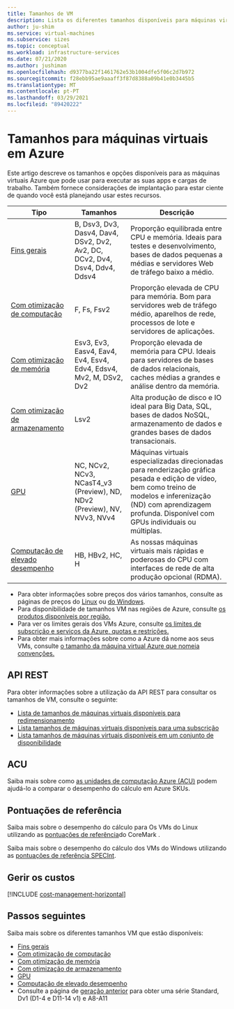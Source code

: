 ```yaml
---
title: Tamanhos de VM
description: Lista os diferentes tamanhos disponíveis para máquinas virtuais em Azure.
author: ju-shim
ms.service: virtual-machines
ms.subservice: sizes
ms.topic: conceptual
ms.workload: infrastructure-services
ms.date: 07/21/2020
ms.author: jushiman
ms.openlocfilehash: d9377ba22f1461762e53b1004dfe5f06c2d7b972
ms.sourcegitcommit: f28ebb95ae9aaaff3f87d8388a09b41e0b3445b5
ms.translationtype: MT
ms.contentlocale: pt-PT
ms.lasthandoff: 03/29/2021
ms.locfileid: "89420222"
---
```

# <a name="sizes-for-virtual-machines-in-azure"></a>Tamanhos para máquinas virtuais em Azure

Este artigo descreve os tamanhos e opções disponíveis para as máquinas virtuais Azure que pode usar para executar as suas apps e cargas de trabalho. Também fornece considerações de implantação para estar ciente de quando você está planejando usar estes recursos. 

| Tipo | Tamanhos | Descrição |
|------|-------|-------------|
| [Fins gerais](sizes-general.md)   | B, Dsv3, Dv3, Dasv4, Dav4, DSv2, Dv2, Av2, DC, DCv2, Dv4, Dsv4, Ddv4, Ddsv4  | Proporção equilibrada entre CPU e memória. Ideais para testes e desenvolvimento, bases de dados pequenas a médias e servidores Web de tráfego baixo a médio. |
| [Com otimização de computação](sizes-compute.md) | F, Fs, Fsv2 | Proporção elevada de CPU para memória. Bom para servidores web de tráfego médio, aparelhos de rede, processos de lote e servidores de aplicações. |
| [Com otimização de memória](sizes-memory.md) | Esv3, Ev3, Easv4, Eav4, Ev4, Esv4, Edv4, Edsv4, Mv2, M, DSv2, Dv2 | Proporção elevada de memória para CPU. Ideais para servidores de bases de dados relacionais, caches médias a grandes e análise dentro da memória.                 |
| [Com otimização de armazenamento](sizes-storage.md) | Lsv2 | Alta produção de disco e IO ideal para Big Data, SQL, bases de dados NoSQL, armazenamento de dados e grandes bases de dados transacionais.  |
| [GPU](sizes-gpu.md) | NC, NCv2, NCv3, NCasT4_v3 (Preview), ND, NDv2 (Preview), NV, NVv3, NVv4 | Máquinas virtuais especializadas direcionadas para renderização gráfica pesada e edição de vídeo, bem como treino de modelos e inferenização (ND) com aprendizagem profunda. Disponível com GPUs individuais ou múltiplas. |
| [Computação de elevado desempenho](sizes-hpc.md) | HB, HBv2, HC, H | As nossas máquinas virtuais mais rápidas e poderosas do CPU com interfaces de rede de alta produção opcional (RDMA). |

- Para obter informações sobre preços dos vários tamanhos, consulte as páginas de preços do [Linux](https://azure.microsoft.com/pricing/details/virtual-machines/#Linux) ou [do Windows](https://azure.microsoft.com/pricing/details/virtual-machines/Windows/#Windows).
- Para disponibilidade de tamanhos VM nas regiões de Azure, consulte [os produtos disponíveis por região.](https://azure.microsoft.com/regions/services/)
- Para ver os limites gerais dos VMs Azure, consulte [os limites de subscrição e serviços da Azure, quotas e restrições.](../azure-resource-manager/management/azure-subscription-service-limits.md)
- Para obter mais informações sobre como a Azure dá nome aos seus VMs, consulte [o tamanho da máquina virtual Azure que nomeia convenções.](./vm-naming-conventions.md)

## <a name="rest-api"></a>API REST

Para obter informações sobre a utilização da API REST para consultar os tamanhos de VM, consulte o seguinte:

- [Lista de tamanhos de máquinas virtuais disponíveis para redimensionamento](/rest/api/compute/virtualmachines/listavailablesizes)
- [Lista tamanhos de máquinas virtuais disponíveis para uma subscrição](/rest/api/compute/resourceskus/list)
- [Lista tamanhos de máquinas virtuais disponíveis em um conjunto de disponibilidade](/rest/api/compute/availabilitysets/listavailablesizes)

## <a name="acu"></a>ACU

Saiba mais sobre como [as unidades de computação Azure (ACU)](acu.md) podem ajudá-lo a comparar o desempenho do cálculo em Azure SKUs.

## <a name="benchmark-scores"></a>Pontuações de referência

Saiba mais sobre o desempenho do cálculo para Os VMs do Linux utilizando as [pontuações de referência](./linux/compute-benchmark-scores.md)do CoreMark .

Saiba mais sobre o desempenho do cálculo dos VMs do Windows utilizando as [pontuações de referência SPECInt](./windows/compute-benchmark-scores.md).

## <a name="manage-costs"></a>Gerir os custos

[!INCLUDE [cost-management-horizontal](../../includes/cost-management-horizontal.md)]

## <a name="next-steps"></a>Passos seguintes

Saiba mais sobre os diferentes tamanhos VM que estão disponíveis:

- [Fins gerais](sizes-general.md)
- [Com otimização de computação](sizes-compute.md)
- [Com otimização de memória](sizes-memory.md)
- [Com otimização de armazenamento](sizes-storage.md)
- [GPU](sizes-gpu.md)
- [Computação de elevado desempenho](sizes-hpc.md)
- Consulte a página de [geração anterior](sizes-previous-gen.md) para obter uma série Standard, Dv1 (D1-4 e D11-14 v1) e A8-A11
